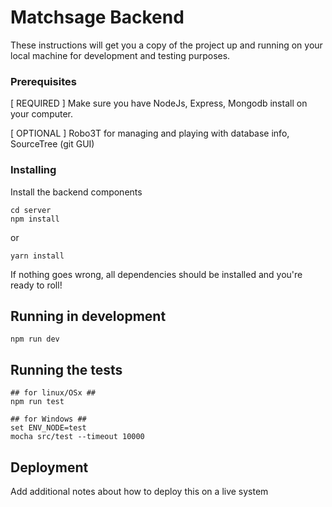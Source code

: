 # Matchsage Backend

These instructions will get you a copy of the project up and running on your local machine for development and testing purposes.

### Prerequisites

[ REQUIRED ] Make sure you have NodeJs, Express, Mongodb install on your computer.

[ OPTIONAL ] Robo3T for managing and playing with database info, SourceTree (git GUI)

### Installing

Install the backend components

```
cd server
npm install
```
or

```
yarn install
```

If nothing goes wrong, all dependencies should be installed and you're ready to roll!

## Running in development

```
npm run dev
```

## Running the tests

```
## for linux/OSx ##
npm run test
```

```
## for Windows ##
set ENV_NODE=test
mocha src/test --timeout 10000
```

## Deployment

Add additional notes about how to deploy this on a live system

